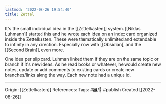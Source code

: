 ```yaml
---
lastmod: '2022-08-26 19:54:40'
title: Zettel
---
```


It's the small individual idea in the [[Zettelkasten]] system. [[Niklas Luhmann]] started this and he wrote each idea on an index card organized inside the Zettelkasten. These were thematically unlimited and extendable to infinity in any direction. Especially now with [[Obsidian]] and the [[Second Brain]], even more.

One idea per slip card. Luhman linked them if they are on the same topic or branch if it's new ideas. As he read books or whatever, he would create new notes, update or add comments to existing cards or create new branches/links along the way. Each new note had a unique id.

---
Origin: [[Zettelkasten]]
References: 
Tags: #🗃/🌻 #publish 
Created [[2022-08-26]]